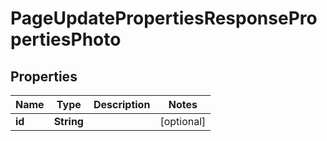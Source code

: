 

# PageUpdatePropertiesResponsePropertiesPhoto


## Properties

| Name | Type | Description | Notes |
|------------ | ------------- | ------------- | -------------|
|**id** | **String** |  |  [optional] |



